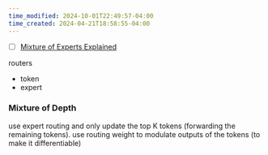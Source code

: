 ```yaml
---
time_modified: 2024-10-01T22:49:57-04:00
time_created: 2024-04-21T18:58:55-04:00
---
```


- [ ] [Mixture of Experts Explained](https://huggingface.co/blog/moe)

routers

- token
- expert





### Mixture of Depth

use expert routing and only update the top K tokens (forwarding the remaining tokens). use routing weight to modulate outputs of the tokens (to make it differentiable)